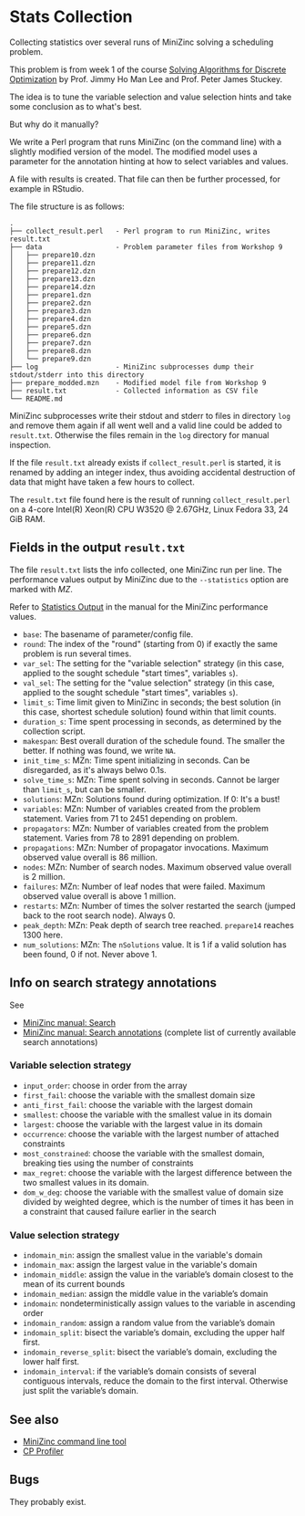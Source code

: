 # Stats Collection

Collecting statistics over several runs of MiniZinc solving a scheduling problem.

This problem is from week 1 of the course [Solving Algorithms for Discrete Optimization](https://www.coursera.org/learn/solving-algorithms-discrete-optimization)
by Prof. Jimmy Ho Man Lee and Prof. Peter James Stuckey.

The idea is to tune the variable selection and value selection hints and take some
conclusion as to what's best.

But why do it manually?

We write a Perl program that runs MiniZinc (on the command line) with a slightly modified version of the model.
The modified model uses a parameter for the annotation hinting at how to 
select variables and values.

A file with results is created. That file can then be further processed, for example in RStudio.

The file structure is as follows:

```
.
├── collect_result.perl   - Perl program to run MiniZinc, writes result.txt
├── data                  - Problem parameter files from Workshop 9
│   ├── prepare10.dzn
│   ├── prepare11.dzn
│   ├── prepare12.dzn
│   ├── prepare13.dzn
│   ├── prepare14.dzn
│   ├── prepare1.dzn
│   ├── prepare2.dzn
│   ├── prepare3.dzn
│   ├── prepare4.dzn
│   ├── prepare5.dzn
│   ├── prepare6.dzn
│   ├── prepare7.dzn
│   ├── prepare8.dzn
│   └── prepare9.dzn
├── log                   - MiniZinc subprocesses dump their stdout/stderr into this directory
├── prepare_modded.mzn    - Modified model file from Workshop 9
├── result.txt            - Collected information as CSV file
└── README.md
```

MiniZinc subprocesses write their stdout and stderr to files in directory `log`
and remove them again if all went well and a valid line could be added to `result.txt`.
Otherwise the files remain in the `log` directory for manual inspection.

If the file `result.txt` already exists if `collect_result.perl` is started,
it is renamed by adding an integer index, thus avoiding accidental destruction
of data that might have taken a few hours to collect.

The `result.txt` file found here is the result of running `collect_result.perl`
on a 4-core Intel(R) Xeon(R) CPU W3520 @ 2.67GHz, Linux Fedora 33, 24 GiB RAM.

## Fields in the output `result.txt`

The file `result.txt` lists the info collected, one MiniZinc run per line.
The performance values output by MiniZinc due to the `--statistics`  option are marked with _MZ_.

Refer to [Statistics Output](https://www.minizinc.org/doc-2.5.5/en/fzn-spec.html#statistics-output) in the manual
for the MiniZinc performance values.


- `base`: The basename of parameter/config file.
- `round`: The index of the "round" (starting from 0) if exactly the same problem is run several times.
- `var_sel`: The setting for the "variable selection" strategy (in this case, applied to the sought schedule "start times", variables `s`).
- `val_sel`: The setting for the "value selection" strategy (in this case, applied to the sought schedule "start times", variables `s`).
- `limit_s`: Time limit given to MiniZinc in seconds; the best solution (in this case, shortest schedule solution) found within that limit counts.
- `duration_s`: Time spent processing in seconds, as determined by the collection script.
- `makespan`: Best overall duration of the schedule found. The smaller the better. If nothing was found, we write `NA`.
- `init_time_s`: MZn: Time spent initializing in seconds. Can be disregarded, as it's always belwo 0.1s.
- `solve_time_s`: MZn: Time spent solving in seconds. Cannot be larger than `limit_s`, but can be smaller.
- `solutions`: MZn: Solutions found during optimization. If 0: It's a bust!
- `variables`: MZn: Number of variables created from the problem statement. Varies from 71 to 2451 depending on problem.
- `propagators`: MZn: Number of variables created from the problem statement. Varies from 78 to 2891 depending on problem.
- `propagations`: MZn: Number of propagator invocations. Maximum observed value overall is 86 million.
- `nodes`: MZn: Number of search nodes. Maximum observed value overall is 2 million. 
- `failures`: MZn: Number of leaf nodes that were failed. Maximum observed value overall is above 1 million.
- `restarts`: MZn: Number of times the solver restarted the search (jumped back to the root search node). Always 0.
- `peak_depth`: MZn: Peak depth of search tree reached. `prepare14` reaches 1300 here.
- `num_solutions`: MZn: The `nSolutions` value. It is 1 if a valid solution has been found, 0 if not. Never above 1.

## Info on search strategy annotations 

See

   - [MiniZinc manual: Search](https://www.minizinc.org/doc-2.5.5/en/mzn_search.html)
   - [MiniZinc manual: Search annotations](https://www.minizinc.org/doc-2.5.5/en/fzn-spec.html?highlight=dom_w_deg#search-annotations) (complete list of currently available search annotations)

### Variable selection strategy

- `input_order`: choose in order from the array
- `first_fail`: choose the variable with the smallest domain size
- `anti_first_fail`: choose the variable with the largest domain
- `smallest`: choose the variable with the smallest value in its domain
- `largest`: choose the variable with the largest value in its domain
- `occurrence`: choose the variable with the largest number of attached constraints
- `most_constrained`: choose the variable with the smallest domain, breaking ties using the number of constraints
- `max_regret`: choose the variable with the largest difference between the two smallest values in its domain.
- `dom_w_deg`: choose the variable with the smallest value of domain size divided by weighted degree, which is the number of times it has been in a constraint that caused failure earlier in the search

### Value selection strategy

- `indomain_min`: assign the smallest value in the variable's domain
- `indomain_max`: assign the largest value in the variable's domain
- `indomain_middle`: assign the value in the variable’s domain closest to the mean of its current bounds
- `indomain_median`: assign the middle value in the variable’s domain
- `indomain`: nondeterministically assign values to the variable in ascending order
- `indomain_random`: assign a random value from the variable’s domain
- `indomain_split`: bisect the variable’s domain, excluding the upper half first.
- `indomain_reverse_split`: bisect the variable’s domain, excluding the lower half first.
- `indomain_interval`: if the variable’s domain consists of several contiguous intervals, reduce the domain to the first interval. Otherwise just split the variable’s domain.

## See also

- [MiniZinc command line tool](https://www.minizinc.org/doc-2.5.5/en/command_line.html)
- [CP Profiler](https://www.minizinc.org/doc-2.5.5/en/cpprofiler.html)

## Bugs

They probably exist.




